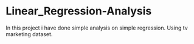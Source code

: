 # Linear_Regression-Analysis
In this project i have done simple analysis on simple regression. Using tv marketing dataset.
